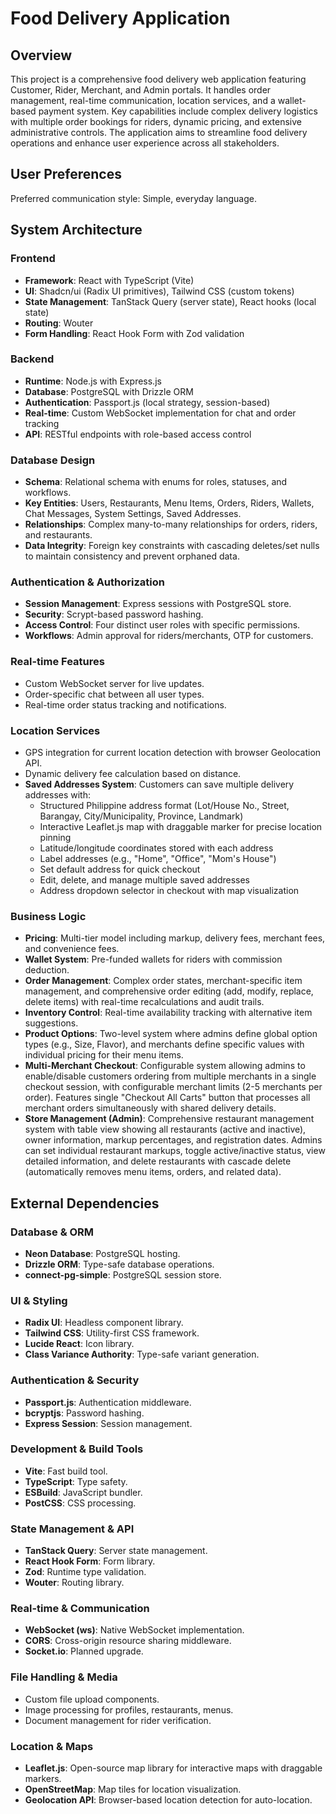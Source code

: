 # Food Delivery Application

## Overview
This project is a comprehensive food delivery web application featuring Customer, Rider, Merchant, and Admin portals. It handles order management, real-time communication, location services, and a wallet-based payment system. Key capabilities include complex delivery logistics with multiple order bookings for riders, dynamic pricing, and extensive administrative controls. The application aims to streamline food delivery operations and enhance user experience across all stakeholders.

## User Preferences
Preferred communication style: Simple, everyday language.

## System Architecture

### Frontend
- **Framework**: React with TypeScript (Vite)
- **UI**: Shadcn/ui (Radix UI primitives), Tailwind CSS (custom tokens)
- **State Management**: TanStack Query (server state), React hooks (local state)
- **Routing**: Wouter
- **Form Handling**: React Hook Form with Zod validation

### Backend
- **Runtime**: Node.js with Express.js
- **Database**: PostgreSQL with Drizzle ORM
- **Authentication**: Passport.js (local strategy, session-based)
- **Real-time**: Custom WebSocket implementation for chat and order tracking
- **API**: RESTful endpoints with role-based access control

### Database Design
- **Schema**: Relational schema with enums for roles, statuses, and workflows.
- **Key Entities**: Users, Restaurants, Menu Items, Orders, Riders, Wallets, Chat Messages, System Settings, Saved Addresses.
- **Relationships**: Complex many-to-many relationships for orders, riders, and restaurants.
- **Data Integrity**: Foreign key constraints with cascading deletes/set nulls to maintain consistency and prevent orphaned data.

### Authentication & Authorization
- **Session Management**: Express sessions with PostgreSQL store.
- **Security**: Scrypt-based password hashing.
- **Access Control**: Four distinct user roles with specific permissions.
- **Workflows**: Admin approval for riders/merchants, OTP for customers.

### Real-time Features
- Custom WebSocket server for live updates.
- Order-specific chat between all user types.
- Real-time order status tracking and notifications.

### Location Services
- GPS integration for current location detection with browser Geolocation API.
- Dynamic delivery fee calculation based on distance.
- **Saved Addresses System**: Customers can save multiple delivery addresses with:
  - Structured Philippine address format (Lot/House No., Street, Barangay, City/Municipality, Province, Landmark)
  - Interactive Leaflet.js map with draggable marker for precise location pinning
  - Latitude/longitude coordinates stored with each address
  - Label addresses (e.g., "Home", "Office", "Mom's House")
  - Set default address for quick checkout
  - Edit, delete, and manage multiple saved addresses
  - Address dropdown selector in checkout with map visualization

### Business Logic
- **Pricing**: Multi-tier model including markup, delivery fees, merchant fees, and convenience fees.
- **Wallet System**: Pre-funded wallets for riders with commission deduction.
- **Order Management**: Complex order states, merchant-specific item management, and comprehensive order editing (add, modify, replace, delete items) with real-time recalculations and audit trails.
- **Inventory Control**: Real-time availability tracking with alternative item suggestions.
- **Product Options**: Two-level system where admins define global option types (e.g., Size, Flavor), and merchants define specific values with individual pricing for their menu items.
- **Multi-Merchant Checkout**: Configurable system allowing admins to enable/disable customers ordering from multiple merchants in a single checkout session, with configurable merchant limits (2-5 merchants per order). Features single "Checkout All Carts" button that processes all merchant orders simultaneously with shared delivery details.
- **Store Management (Admin)**: Comprehensive restaurant management system with table view showing all restaurants (active and inactive), owner information, markup percentages, and registration dates. Admins can set individual restaurant markups, toggle active/inactive status, view detailed information, and delete restaurants with cascade delete (automatically removes menu items, orders, and related data).

## External Dependencies

### Database & ORM
- **Neon Database**: PostgreSQL hosting.
- **Drizzle ORM**: Type-safe database operations.
- **connect-pg-simple**: PostgreSQL session store.

### UI & Styling
- **Radix UI**: Headless component library.
- **Tailwind CSS**: Utility-first CSS framework.
- **Lucide React**: Icon library.
- **Class Variance Authority**: Type-safe variant generation.

### Authentication & Security
- **Passport.js**: Authentication middleware.
- **bcryptjs**: Password hashing.
- **Express Session**: Session management.

### Development & Build Tools
- **Vite**: Fast build tool.
- **TypeScript**: Type safety.
- **ESBuild**: JavaScript bundler.
- **PostCSS**: CSS processing.

### State Management & API
- **TanStack Query**: Server state management.
- **React Hook Form**: Form library.
- **Zod**: Runtime type validation.
- **Wouter**: Routing library.

### Real-time & Communication
- **WebSocket (ws)**: Native WebSocket implementation.
- **CORS**: Cross-origin resource sharing middleware.
- **Socket.io**: Planned upgrade.

### File Handling & Media
- Custom file upload components.
- Image processing for profiles, restaurants, menus.
- Document management for rider verification.

### Location & Maps
- **Leaflet.js**: Open-source map library for interactive maps with draggable markers.
- **OpenStreetMap**: Map tiles for location visualization.
- **Geolocation API**: Browser-based location detection for auto-location.
